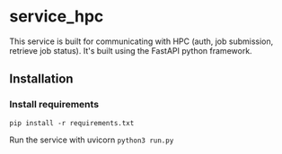 # service_hpc

This service is built for communicating with HPC (auth, job submission, retrieve job status). It's built using the FastAPI python framework.


## Installation

### Install requirements

`pip install -r requirements.txt`

Run the service with uvicorn
`python3 run.py`
